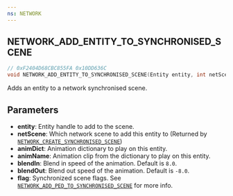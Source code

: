 ```yaml
---
ns: NETWORK
---
```

## NETWORK_ADD_ENTITY_TO_SYNCHRONISED_SCENE

```c
// 0xF2404D68CBC855FA 0x10DD636C
void NETWORK_ADD_ENTITY_TO_SYNCHRONISED_SCENE(Entity entity, int netScene, char* animDict, char* animName, float blendIn, float blendOut, int flag);
```

Adds an entity to a network synchronised scene.

## Parameters
* **entity**: Entity handle to add to the scene. 
* **netScene**: Which network scene to add this entity to (Returned by [`NETWORK_CREATE_SYNCHRONISED_SCENE`](#_0x7CD6BC4C2BBDD526))
* **animDict**: Animation dictionary to play on this entity.
* **animName**: Animation clip from the dictionary to play on this entity.
* **blendIn**: Blend in speed of the animation. Default is `8.0`.
* **blendOut**: Blend out speed of the animation. Default is `-8.0`.
* **flag**: Synchronized scene flags. See [`NETWORK_ADD_PED_TO_SYNCHRONISED_SCENE`](#_0x742A637471BCECD9) for more info.


